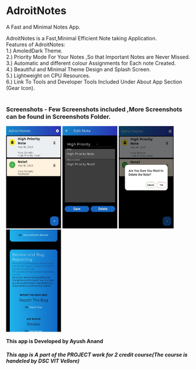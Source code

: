 # AdroitNotes
A Fast and Minimal Notes App.<br>
<p>
AdroitNotes is a Fast,Minimal Efficient Note taking Application.<br>
Features of AdroitNotes:<br>
  1.) AmoledDark Theme.<br>
  2.) Priority Mode For Your Notes ,So that Important Notes are Never Missed.<br>
  3.) Automatic and different colour Assignments for Each note Created.<br>
  4.) Beautiful and Minimal Theme Design and Splash Screen.<br>
  5.) Lightweight on CPU Resources.<br>
  6.) Link To Tools and Developer Tools Included Under About App Section (Gear Icon).<br><br>

  
  
</p>

<h3> Screenshots - Few Screenshots included ,More Screenshots can be found in Screenshots Folder.</h3>

<img src="https://github.com/tiquasar/adroitnotes/blob/master/ScreenShots/Screenshot%20(3).jpeg" height="280" width="150" >
<img src="https://github.com/tiquasar/adroitnotes/blob/master/ScreenShots/Screenshot%20(1).jpeg" height="280" width="150" >
<img src="https://github.com/tiquasar/adroitnotes/blob/master/ScreenShots/Screenshot%20(2).jpeg" height="280" width="150" >
<img src="https://github.com/tiquasar/adroitnotes/blob/master/ScreenShots/Screenshot%20(4).jpeg" height="280" width="150" >


<b>This app is Developed by Ayush Anand</b><br>
<h5> This app is A part of the PROJECT work for 2 credit course(The course is handeled by DSC VIT Vellore)</h5><br>
